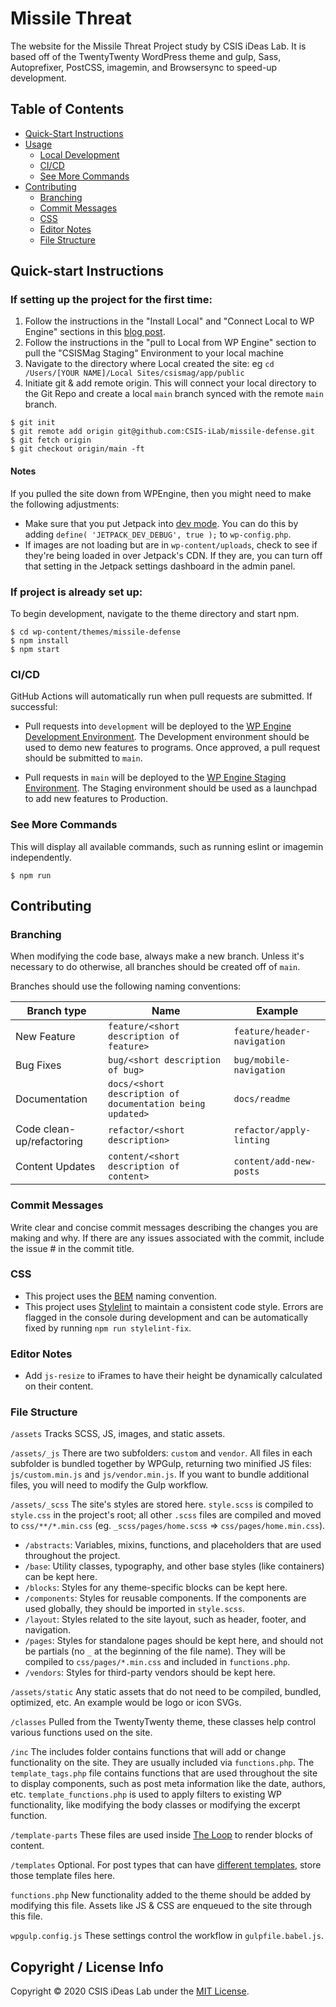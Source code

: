 # Missile Threat

The website for the Missile Threat Project study by CSIS iDeas Lab. It is based off of the TwentyTwenty WordPress theme and gulp, Sass, Autoprefixer, PostCSS, imagemin, and Browsersync to speed-up development.

## Table of Contents

- [Quick-Start Instructions](#quick-start-instructions)
- [Usage](#usage)
  - [Local Development](#local-development)
  - [CI/CD](#build-for-production)
  - [See More Commands](#see-more-commands)
- [Contributing](#contributing)
  - [Branching](#branching)
  - [Commit Messages](#commit-messages)
  - [CSS](#css)
  - [Editor Notes](#editor-notes)
  - [File Structure](#file-structure)

## Quick-start Instructions

### If setting up the project for the first time:

1. Follow the instructions in the "Install Local" and "Connect Local to WP Engine" sections in this [blog post](https://wpengine.com/support/local/).
2. Follow the instructions in the "pull to Local from WP Engine" section to pull the "CSISMag Staging" Environment to your local machine
3. Navigate to the directory where Local created the site: eg `cd /Users/[YOUR NAME]/Local Sites/csismag/app/public`
4. Initiate git & add remote origin. This will connect your local directory to the Git Repo and create a local `main` branch synced with the remote `main` branch.

```shell
$ git init
$ git remote add origin git@github.com:CSIS-iLab/missile-defense.git
$ git fetch origin
$ git checkout origin/main -ft
```

#### Notes

If you pulled the site down from WPEngine, then you might need to make the following adjustments:

- Make sure that you put Jetpack into [dev mode](https://jetpack.com/support/development-mode/). You can do this by adding `define( 'JETPACK_DEV_DEBUG', true );` to `wp-config.php`.
- If images are not loading but are in `wp-content/uploads`, check to see if they're being loaded in over Jetpack's CDN. If they are, you can turn off that setting in the Jetpack settings dashboard in the admin panel.

### If project is already set up:

To begin development, navigate to the theme directory and start npm.

```shell
$ cd wp-content/themes/missile-defense
$ npm install
$ npm start
```

### CI/CD

GitHub Actions will automatically run when pull requests are submitted. If successful:

- Pull requests into `development` will be deployed to the [WP Engine Development Environment](https://csismtdev.wpengine.com/). The Development environment should be used to demo new features to programs. Once approved, a pull request should be submitted to `main`.

- Pull requests in `main` will be deployed to the [WP Engine Staging Environment](http://csismtstaging.wpengine.com/). The Staging environment should be used as a launchpad to add new features to Production.

### See More Commands

This will display all available commands, such as running eslint or imagemin independently.

```shell
$ npm run
```

## Contributing

### Branching

When modifying the code base, always make a new branch. Unless it's necessary to do otherwise, all branches should be created off of `main`.

Branches should use the following naming conventions:

| Branch type               | Name                                                      | Example                     |
| ------------------------- | --------------------------------------------------------- | --------------------------- |
| New Feature               | `feature/<short description of feature>`                  | `feature/header-navigation` |
| Bug Fixes                 | `bug/<short description of bug>`                          | `bug/mobile-navigation`     |
| Documentation             | `docs/<short description of documentation being updated>` | `docs/readme`               |
| Code clean-up/refactoring | `refactor/<short description>`                            | `refactor/apply-linting`    |
| Content Updates           | `content/<short description of content>`                  | `content/add-new-posts`     |

### Commit Messages

Write clear and concise commit messages describing the changes you are making and why. If there are any issues associated with the commit, include the issue # in the commit title.

### CSS

- This project uses the [BEM](http://getbem.com/introduction/) naming convention.
- This project uses [Stylelint](https://stylelint.io) to maintain a consistent code style. Errors are flagged in the console during development and can be automatically fixed by running `npm run stylelint-fix`.

### Editor Notes

- Add `js-resize` to iFrames to have their height be dynamically calculated on their content.

### File Structure

`/assets`
Tracks SCSS, JS, images, and static assets.

`/assets/_js`
There are two subfolders: `custom` and `vendor`. All files in each subfolder is bundled together by WPGulp, returning two minified JS files: `js/custom.min.js` and `js/vendor.min.js`. If you want to bundle additional files, you will need to modify the Gulp workflow.

`/assets/_scss`
The site's styles are stored here. `style.scss` is compiled to `style.css` in the project's root; all other `.scss` files are compiled and moved to `css/**/*.min.css` (eg. `_scss/pages/home.scss` => `css/pages/home.min.css`).

- `/abstracts`: Variables, mixins, functions, and placeholders that are used throughout the project.
- `/base`: Utility classes, typography, and other base styles (like containers) can be kept here.
- `/blocks`: Styles for any theme-specific blocks can be kept here.
- `/components`: Styles for reusable components. If the components are used globally, they should be imported in `style.scss`.
- `/layout`: Styles related to the site layout, such as header, footer, and navigation.
- `/pages`: Styles for standalone pages should be kept here, and should not be partials (no `_` at the beginning of the file name). They will be compiled to `css/pages/*.min.css` and included in `functions.php`.
- `/vendors`: Styles for third-party vendors should be kept here.

`/assets/static`
Any static assets that do not need to be compiled, bundled, optimized, etc. An example would be logo or icon SVGs.

`/classes`
Pulled from the TwentyTwenty theme, these classes help control various functions used on the site.

`/inc`
The includes folder contains functions that will add or change functionality on the site. They are usually included via `functions.php`. The `template_tags.php` file contains functions that are used throughout the site to display components, such as post meta information like the date, authors, etc. `template_functions.php` is used to apply filters to existing WP functionality, like modifying the body classes or modifying the excerpt function.

`/template-parts`
These files are used inside [The Loop](https://codex.wordpress.org/The_Loop) to render blocks of content.

`/templates`
Optional. For post types that can have [different templates](https://developer.wordpress.org/themes/template-files-section/page-template-files/), store those template files here.

`functions.php`
New functionality added to the theme should be added by modifying this file. Assets like JS & CSS are enqueued to the site through this file.

`wpgulp.config.js`
These settings control the workflow in `gulpfile.babel.js`.

## Copyright / License Info

Copyright © 2020 CSIS iDeas Lab under the [MIT License](https://github.com/CSIS-iLab/missile-defense/blob/main/LICENSE).
